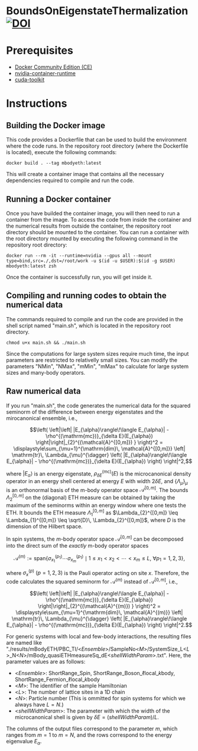 # BoundsOnEigenstateThermalization [![DOI](https://zenodo.org/badge/919339114.svg)](https://doi.org/10.5281/zenodo.14707989)

# Prerequisites
- [Docker Community Edition (CE)](https://www.docker.com/community-edition)
- [nvidia-container-runtime](https://docs.docker.com/config/containers/resource_constraints/#gpu)
- [cuda-toolkit](https://developer.nvidia.com/cuda-toolkit)

# Instructions

## Building the Docker image
This code provides a Dockerfile that can be used to build the environment where the code runs.
In the repository root directory (where the Dockerfile is located), execute the following commands:
```shell
docker build . --tag mbodyeth:latest
```
This will create a container image that contains all the necessary dependencies required to compile and run the code.

## Running a Docker container
Once you have builded the container image, you will then need to run a container from the image.
To access the code from inside the container and the numerical results from outside the container, the repository root directory should be mounted to the container.
You can run a container with the root directory mounted by executing the following command in the repository root directory:
```shell
docker run --rm -it --runtime=nvidia --gpus all --mount type=bind,src=./,dst=/root/work -u $(id -u $USER):$(id -g $USER) mbodyeth:latest zsh
```
Once the container is successfully run, you will get inside it.

## Compiling and running codes to obtain the numerical data
The commands required to compile and run the code are provided in the shell script named "main.sh", which is located in the repository root directory.
```shell
chmod u+x main.sh && ./main.sh
```
Since the computations for large system sizes require much time, the input parameters are restricted to relativelly small sizes.
You can modify the parameters "NMin", "NMax", "mMin", "mMax" to calculate for large system sizes and many-body operators.

## Raw numerical data
If you run "main.sh", the code generates the numerical data for the squared seminorm of the difference between energy eigenstates and the mirocanonical ensemble, i.e.,

```math
\left( \left|\left| |E_{\alpha}\rangle\!\langle E_{\alpha}| - \rho^{(\mathrm{mc})}_{\delta E}(E_{\alpha}) \right|\right|_{2}^{(\mathcal{A}^{[0,m]}) } \right)^2 = \displaystyle\sum_{\mu=1}^{\mathrm{dim}\, \mathcal{A}^{[0,m]}} \left| \mathrm{tr}\, \Lambda_{\mu}^{\dagger} \left( |E_{\alpha}\rangle\!\langle E_{\alpha}| - \rho^{(\mathrm{mc})}_{\delta E}(E_{\alpha}) \right) \right|^2,
```

where $|E_{\alpha}\rangle$ is an energy eigenstate, $\rho_{\delta E}^{(\mathrm{mc})}(E)$ is the microcanonical density operator in an energy shell centered at energy $E$ with width $2\delta E$, and $\{\Lambda_{\mu}\}_{\mu}$ is an orthonormal basis of the m-body operator space $\mathcal{A}^{[0,m]}$.
The bounds $\Lambda_{2}^{[0,m]}$ on the (diagonal) ETH measure can be obtained by taking the maximum of the seminorms within an energy window where one tests the ETH.
It bounds the ETH measure $\Lambda_{1}^{[0,m]}$ as $\Lambda_{2}^{[0,m]} \leq \Lambda_{1}^{[0,m]} \leq \sqrt{D}\, \Lambda_{2}^{[0,m]}$, where $D$ is the dimension of the Hilbert space.

In spin systems, the $m$-body operator space $\mathcal{A}^{[0,m]}$ can be decomposed into the direct sum of the *exactly* m-body operator spaces
```math
\mathcal{A}^{(m)} := \mathrm{span}\left\{ \sigma_{x_{1}}^{(p_{1})} \cdots \sigma_{x_{m}}^{(p_{1})} \mid 1\leq x_{1} < x_{2} < \cdots < x_{m} \leq L,\ \forall p_{1} = 1,2,3 \right\},
```
where $\sigma_{x}^{(p)} \ (p=1,2,3)$ is the Pauli operator acting on site $x$.
Therefore, the code calculates the squared seminorm for $\mathcal{A}^{(m)}$ instead of $\mathcal{A}^{[0,m]}$, i.e.,
```math
\left( \left|\left| |E_{\alpha}\rangle\!\langle E_{\alpha}| - \rho^{(\mathrm{mc})}_{\delta E}(E_{\alpha}) \right|\right|_{2}^{(\mathcal{A}^{(m)}) } \right)^2 = \displaystyle\sum_{\mu=1}^{\mathrm{dim}\, \mathcal{A}^{(m)}} \left| \mathrm{tr}\, \Lambda_{\mu}^{\dagger} \left( |E_{\alpha}\rangle\!\langle E_{\alpha}| - \rho^{(\mathrm{mc})}_{\delta E}(E_{\alpha}) \right) \right|^2.
```

For generic systems with local and few-body interactions, the resulting files are named like "./results/mBodyETH/PBC_TI/<*Ensemble*>/SampleNo<*M*>/SystemSize_L<*L*>_N<*N*>/mBody_quasiETHmeasureSq_dE<*shellWidthParam*>.txt".
Here, the parameter values are as follows:
- <*Ensemble*>: ShortRange_Spin, ShortRange_Boson_$\ell$local_$k$body, ShortRange_Fermion_$\ell$local_$k$body
- <*M*>: The identifier of the sample Hamiltonian
- <*L*>: The number of lattice sites in a 1D chain
- <*N*>: Particle number (This is ommitted for spin systems for which we always have $L=N$.)
- <*shellWidthParam*>: The parameter with which the width of the microcanonical shell is given by $\delta E = (\mathit{shellWidthParam})/L$.

The columns of the output files correspond to the parameter $m$, which ranges from $m=1$ to $m=N$, and the rows correspond to the energy eigenvalue $E_{\alpha}$.
